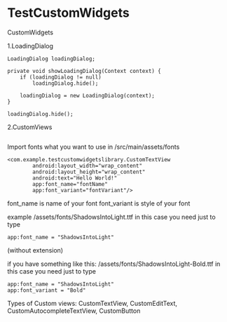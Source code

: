 # TestCustomWidgets
CustomWidgets

1.LoadingDialog 
```
LoadingDialog loadingDialog;

private void showLoadingDialog(Context context) {
    if (loadingDialog != null)
        loadingDialog.hide();
        
    loadingDialog = new LoadingDialog(context);
}

loadingDialog.hide();
```


2.CustomViews 
```
```
Import fonts what you want to use in /src/main/assets/fonts
```
<com.example.testcustomwidgetslibrary.CustomTextView
        android:layout_width="wrap_content"
        android:layout_height="wrap_content"
        android:text="Hello World!"
        app:font_name="fontName"
        app:font_variant="fontVariant"/>

```
font_name is name of your font
font_variant is style of your font 

example 
/assets/fonts/ShadowsIntoLight.ttf
in this case you need just to type 
```
app:font_name = "ShadowsIntoLight"
```
(without extension)

if you have something like this: 
/assets/fonts/ShadowsIntoLight-Bold.ttf
in this case you need just to type 
```
app:font_name = "ShadowsIntoLight"
app:font_variant = "Bold"
```

Types of Custom views:
CustomTextView, CustomEditText, CustomAutocompleteTextView, CustomButton

